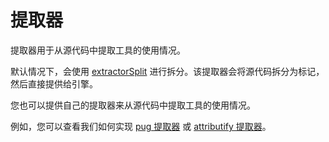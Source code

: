 # 提取器

提取器用于从源代码中提取工具的使用情况。

默认情况下，会使用 [extractorSplit](https://github.com/unocss/unocss/blob/main/packages/core/src/extractors/split.ts) 进行拆分。该提取器会将源代码拆分为标记，然后直接提供给引擎。

您也可以提供自己的提取器来从源代码中提取工具的使用情况。

例如，您可以查看我们如何实现 [pug 提取器](https://github.com/unocss/unocss/tree/main/packages/extractor-pug) 或 [attributify 提取器](https://github.com/unocss/unocss/blob/main/packages/preset-attributify/src/extractor.ts)。
